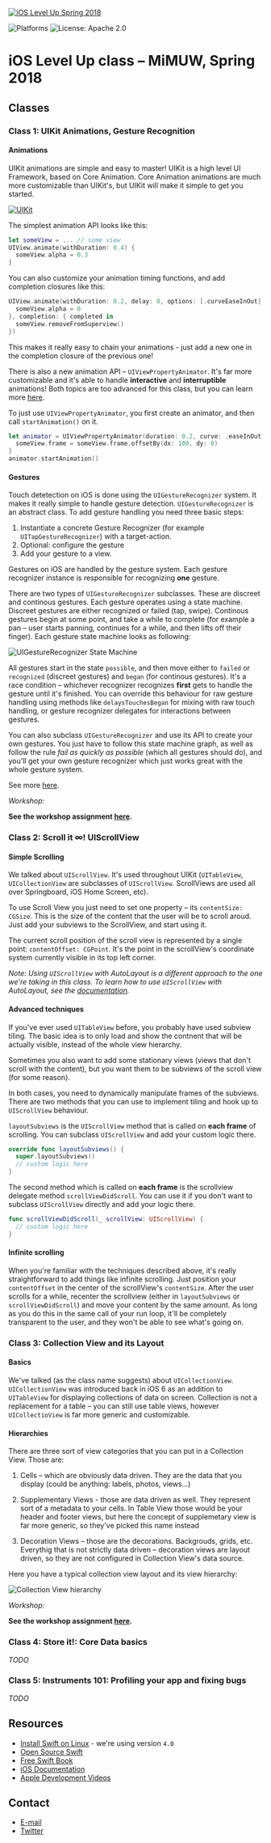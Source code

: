[![iOS Level Up Spring 2018](assets/logo.png)](https://github.com/DaftMobile/ioslevelup_2018)

![Platforms](https://img.shields.io/badge/platforms-iOS-blue.svg)
![License: Apache 2.0](https://img.shields.io/badge/License-Apache%202.0-blue.svg)

# iOS Level Up class – MiMUW, Spring 2018


## Classes

### Class 1: UIKit Animations, Gesture Recognition

#### Animations

UIKit animations are simple and easy to master! UIKit is a high level UI Framework, based on Core Animation. Core Animation animations are much more customizable than UIKit's, but UIKit will make it simple to get you started.

[![UIKit](assets/ca_architecture@2x.png)](https://developer.apple.com/library/content/documentation/Cocoa/Conceptual/CoreAnimation_guide/Introduction/Introduction.html)

The simplest animation API looks like this:

```swift
let someView = ... // some view
UIView.animate(withDuration: 0.4) {
  someView.alpha = 0.3
}
```

You can also customize your animation timing functions, and add completion closures like this:

```swift
UIView.animate(withDuration: 0.2, delay: 0, options: [.curveEaseInOut], animations: {
  someView.alpha = 0
}, completion: { completed in
  someView.removeFromSuperview()
})
```

This makes it really easy to chain your animations - just add a new one in the completion closure of the previous one!

There is also a new animation API – `UIViewPropertyAnimator`. It's far more customizable and it's able to handle **interactive** and **interruptible** animations! Both topics are too advanced for this class, but you can learn more [here](https://developer.apple.com/documentation/uikit/uiviewpropertyanimator).

To just use `UIViewPropertyAnimator`, you first create an animator, and then call `startAnimation()` on it.

```swift
let animator = UIViewPropertyAnimator(duration: 0.2, curve: .easeInOut) {
  someView.frame = someView.frame.offsetBy(dx: 100, dy: 0)
}
animator.startAnimation()
```

#### Gestures

Touch detetection on iOS is done using the `UIGestureRecognizer` system. It makes it really simple to handle gesture detection. `UIGestureRecognizer` is an abstract class. To add gesture handling you need three basic steps:

1. Instantiate a concrete Gesture Recognizer (for example `UITapGestureRecognizer`) with a target-action.
2. Optional: configure the gesture
3. Add your gesture to a view.

Gestures on iOS are handled by the gesture system. Each gesture recognizer instance is responsible for recognizing **one** gesture.

There are two types of `UIGestureRecognizer` subclasses. These are discreet and continous gestures. Each gesture operates using a state machine. Discreet gestures are either recognized or failed (tap, swipe). Continous gestures begin at some point, and take a while to complete (for example a pan – user starts panning, continues for a while, and then lifts off their finger). Each gesture state machine looks as following:

![UIGestureRecognizer State Machine](assets/ui_gesture_recognizer_statee_machine.png)

All gestures start in the state `possible`, and then move either to `failed` or `recognized` (discreet gestures) and `began` (for continous gestures). It's a race condition – whichever recognizer recognizes **first** gets to handle the gesture until it's finished. You can override this behaviour for raw gesture handling using methods like `delaysTouchesBegan` for mixing with raw touch handling, or gesture recognizer delegates for interactions between gestures.

You can also subclass `UIGestureRecognizer` and use its API to create your own gestures. You just have to follow this state machine graph, as well as follow the rule *fail as quickly as possible* (which all gestures should do), and you'll get your own gesture recognizer which just works great with the whole gesture system.

See more [here](https://developer.apple.com/documentation/uikit/uigesturerecognizer).

_Workshop:_

**See the workshop assignment [here](Class1/Workshop/workshop1.md).**

### Class 2: Scroll it ∞! UIScrollView

#### Simple Scrolling

We talked about `UIScrollView`. It's used throughout UIKit (`UITableView`, `UICollectionView` are subclasses of `UIScrollView`. ScrollViews are used all over Springboard, iOS Home Screen, etc).

To use Scroll View you just need to set one property – its `contentSize: CGSize`. This is the size of the content that the user will be to scroll aroud. Just add your subviews to the ScrollView, and start using it.

The current scroll position of the scroll view is represented by a single point: `contentOffset: CGPoint`. It's the point in the scrollView's coordinate system currently visible in its top left corner.

_Note: Using `UIScrollView` with AutoLayout is a different approach to the one we're taking in this class. To learn how to use `UIScrollView` with AutoLayout, see the [documentation](https://developer.apple.com/library/content/documentation/UserExperience/Conceptual/AutolayoutPG/WorkingwithScrollViews.html)._

#### Advanced techniques

If you've ever used `UITableView` before, you probably have used subview tiling. The basic idea is to only load and show the contnent that will be actually visible, instead of the whole view hierarchy.

Sometimes you also want to add some stationary views (views that don't scroll with the content), but you want them to be subviews of the scroll view (for some reason).

In both cases, you need to dynamically manipulate frames of the subviews. There are two methods that you can use to implement tiling and hook up to `UIScrollView` behaviour.

`layoutSubviews` is the `UIScrollView` method that is called on **each frame** of scrolling. You can subclass `UIScrollView` and add your custom logic there.

```swift
override func layoutSubviews() {
  super.layoutSubviews()
  // custom logic here
}
```

The second method which is called on **each frame** is the scrollview delegate method `scrollViewDidScroll`. You can use it if you don't want to subclass `UIScrollView` directly and add your logic there.

```swift
func scrollViewDidScroll(_ scrollView: UIScrollView) {
  // custom logic here
}
```

#### Infinite scrolling

When you're familiar with the techniques described above, it's really straightforward to add things like infinite scrolling. Just position your `contentOffset` in the center of the scrollView's `contentSize`. After the user scrolls for a while, recenter the scrollview (either in `layoutSubviews` or `scrollViewDidScroll`) and move your content by the same amount. As long as you do this in the same call of your run loop, it'll be completely transparent to the user, and they won't be able to see what's going on.


### Class 3: Collection View and its Layout

#### Basics

We've talked (as the class name suggests) about `UICollectionView`. `UICollectionView` was introduced back in iOS 6 as an addition to `UITableView` for displaying collections of data on screen. Collection is not a replacement for a table – you can still use table views, however `UICollectioView` is far more generic and customizable.

#### Hierarchies

There are three sort of view categories that you can put in a Collection View. Those are:

1. Cells – which are obviously data driven. They are the data that you display (could be anything: labels, photos, views...)

2. Supplementary Views - those are data driven as well. They represent sort of a metadata to your cells. In Table View those would be your header and footer views, but here the concept of supplemetary view is far more generic, so they've picked this name instead

3. Decoration Views – those are the decorations. Backgrouds, grids, etc. Everythig that is not strictly data driven – decoration views are layout driven, so they are not configured in Collection View's data source.

Here you have a typical collection view layout and its view hierarchy:

![Collection View hierarchy](assets/collectionview_1.png)


_Workshop:_

**See the workshop assignment [here](Class3/Workshop/workshop3.md).**


### Class 4: Store it!: Core Data basics

_TODO_

### Class 5: Instruments 101: Profiling your app and fixing bugs

_TODO_

## Resources

- [Install Swift on Linux](https://swift.org/download/#releases) - we're using version `4.0`
- [Open Source Swift](https://swift.org)
- [Free Swift Book](https://itunes.apple.com/us/book/the-swift-programming-language/id881256329?mt=11)
- [iOS Documentation](https://developer.apple.com/documentation/)
- [Apple Development Videos](https://developer.apple.com/videos/)

## Contact

- [E-mail](mailto:michal.dabrowski+mimuw@daftcode.pl)
- [Twitter](https://twitter.com/mdab121)
